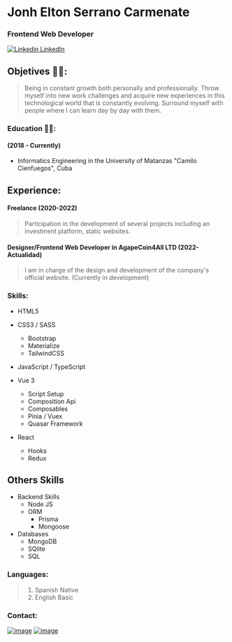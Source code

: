 # Jonh Elton Serrano Carmenate

### Frontend Web Developer

[![Linkedin](https://i.stack.imgur.com/gVE0j.png) LinkedIn](https://www.linkedin.com/in/jonh-elton-serrano-carmenate-0b45a0187/)

## Objetives 🧑‍💻:

> Being in constant growth both personally and professionally. Throw myself into new work challenges and acquire new experiences in this technological world that is constantly evolving. Surround myself with people where I can learn day by day with them.

### Education 👨‍🎓:

#### (2018 - Currently)

-   Informatics Engineering in the University of Matanzas "Camilo Cienfuegos", Cuba

## Experience:

#### Freelance (2020-2022)

> Participation in the development of several projects including an investment platform, static websites.

#### Designer/Frontend Web Developer in AgapeCoin4All LTD (2022-Actualidad)

> I am in charge of the design and development of the company's official website. (Currently in development)

### Skills:

-   HTML5
-   CSS3 / SASS
    -   Bootstrap
    -   Materialize
    -   TailwindCSS
-   JavaScript / TypeScript
-   Vue 3

    -   Script Setup
    -   Composition Api
    -   Composables
    -   Pinia / Vuex
    -   Quasar Framework

-   React
    -   Hooks
    -   Redux

## Others Skills

-   Backend Skills
    -   Node JS
    -   ORM
        -   Prisma
        -   Mongoose
-   Databases
    -   MongoDB
    -   SQlite
    -   SQL

### Languages:

> 1. Spanish Native
> 2. English Basic

### Contact:

[![image](https://img.shields.io/badge/Gmail-D14836?style=for-the-badge&logo=gmail&logoColor=white)](mailto:j.elton9669@gmail.com)
[![image](https://img.shields.io/badge/LinkedIn-0077B5?style=for-the-badge&logo=linkedin&logoColor=white)](https://www.linkedin.com/in/jonh-elton-serrano-carmenate-0b45a0187/)
